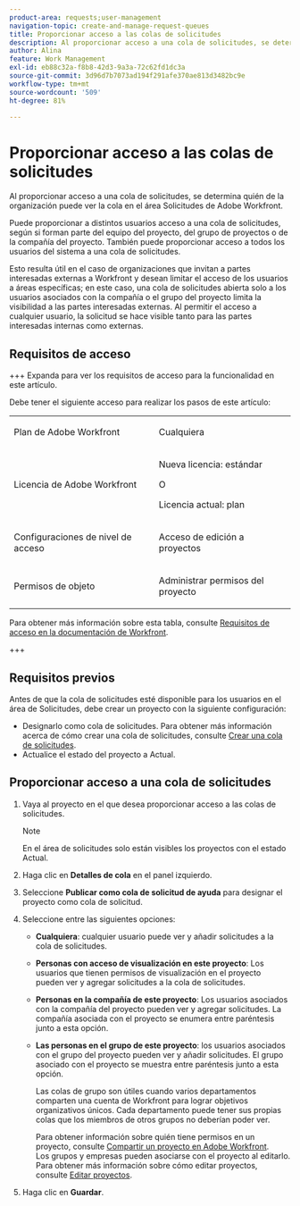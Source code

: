 ```yaml
---
product-area: requests;user-management
navigation-topic: create-and-manage-request-queues
title: Proporcionar acceso a las colas de solicitudes
description: Al proporcionar acceso a una cola de solicitudes, se determina quién de la organización puede ver la cola en el área Solicitudes de Adobe Workfront.
author: Alina
feature: Work Management
exl-id: eb88c32a-f8b8-42d3-9a3a-72c62fd1dc3a
source-git-commit: 3d96d7b7073ad194f291afe370ae813d3482bc9e
workflow-type: tm+mt
source-wordcount: '509'
ht-degree: 81%

---
```


# Proporcionar acceso a las colas de solicitudes

Al proporcionar acceso a una cola de solicitudes, se determina quién de la organización puede ver la cola en el área Solicitudes de Adobe Workfront.

Puede proporcionar a distintos usuarios acceso a una cola de solicitudes, según si forman parte del equipo del proyecto, del grupo de proyectos o de la compañía del proyecto. También puede proporcionar acceso a todos los usuarios del sistema a una cola de solicitudes.

Esto resulta útil en el caso de organizaciones que invitan a partes interesadas externas a Workfront y desean limitar el acceso de los usuarios a áreas específicas; en este caso, una cola de solicitudes abierta solo a los usuarios asociados con la compañía o el grupo del proyecto limita la visibilidad a las partes interesadas externas. Al permitir el acceso a cualquier usuario, la solicitud se hace visible tanto para las partes interesadas internas como externas.

## Requisitos de acceso

+++ Expanda para ver los requisitos de acceso para la funcionalidad en este artículo.

Debe tener el siguiente acceso para realizar los pasos de este artículo:

<table style="table-layout:auto"> 
 <col> 
 <col> 
 <tbody> 
  <tr> 
   <td role="rowheader">Plan de Adobe Workfront</td> 
   <td> <p>Cualquiera </p> </td> 
  </tr> 
  <tr> 
   <td role="rowheader">Licencia de Adobe Workfront</td> 
   <td> 
   <p>Nueva licencia: estándar </p>
   O
   <p>Licencia actual: plan </p> </td> 
  </tr> 
  <tr> 
   <td role="rowheader">Configuraciones de nivel de acceso</td> 
   <td> <p>Acceso de edición a proyectos</p> </td> 
  </tr> 
  <tr> 
   <td role="rowheader">Permisos de objeto</td> 
   <td> <p> Administrar permisos del proyecto</p> </td> 
  </tr> 
 </tbody> 
</table>

Para obtener más información sobre esta tabla, consulte [Requisitos de acceso en la documentación de Workfront](/help/quicksilver/administration-and-setup/add-users/access-levels-and-object-permissions/access-level-requirements-in-documentation.md).

+++

## Requisitos previos

Antes de que la cola de solicitudes esté disponible para los usuarios en el área de Solicitudes, debe crear un proyecto con la siguiente configuración:

* Designarlo como cola de solicitudes. Para obtener más información acerca de cómo crear una cola de solicitudes, consulte [Crear una cola de solicitudes](../../../manage-work/requests/create-and-manage-request-queues/create-request-queue.md).
* Actualice el estado del proyecto a Actual.

## Proporcionar acceso a una cola de solicitudes

1. Vaya al proyecto en el que desea proporcionar acceso a las colas de solicitudes.

   >[!NOTE]
   >
   >En el área de solicitudes solo están visibles los proyectos con el estado Actual.

1. Haga clic en **Detalles de cola** en el panel izquierdo.
1. Seleccione **Publicar como cola de solicitud de ayuda** para designar el proyecto como cola de solicitud.
1. Seleccione entre las siguientes opciones:

   * **Cualquiera**: cualquier usuario puede ver y añadir solicitudes a la cola de solicitudes.
   * **Personas con acceso de visualización en este proyecto**: Los usuarios que tienen permisos de visualización en el proyecto pueden ver y agregar solicitudes a la cola de solicitudes.
   * **Personas en la compañía de este proyecto**: Los usuarios asociados con la compañía del proyecto pueden ver y agregar solicitudes. La compañía asociada con el proyecto se enumera entre paréntesis junto a esta opción.
   * **Las personas en el grupo de este proyecto**: los usuarios asociados con el grupo del proyecto pueden ver y añadir solicitudes. El grupo asociado con el proyecto se muestra entre paréntesis junto a esta opción.

     Las colas de grupo son útiles cuando varios departamentos comparten una cuenta de Workfront para lograr objetivos organizativos únicos. Cada departamento puede tener sus propias colas que los miembros de otros grupos no deberían poder ver.

     Para obtener información sobre quién tiene permisos en un proyecto, consulte [Compartir un proyecto en Adobe Workfront](../../../workfront-basics/grant-and-request-access-to-objects/share-a-project.md).\
     Los grupos y empresas pueden asociarse con el proyecto al editarlo. Para obtener más información sobre cómo editar proyectos, consulte [Editar proyectos](../../../manage-work/projects/manage-projects/edit-projects.md).

1. Haga clic en **Guardar**.
